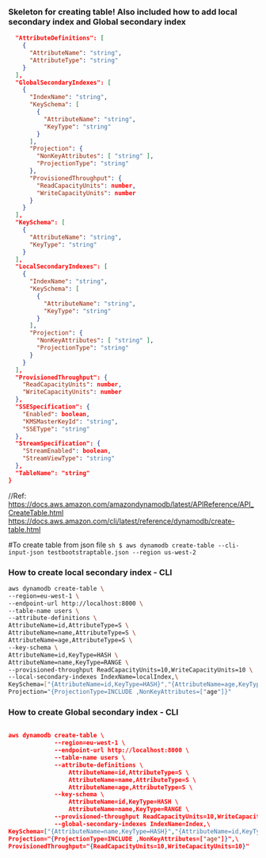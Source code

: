 ### Skeleton for creating table! Also included how to add local secondary index and Global secondary index

```json {
  "AttributeDefinitions": [
    {
      "AttributeName": "string",
      "AttributeType": "string"
    }
  ],
  "GlobalSecondaryIndexes": [
    {
      "IndexName": "string",
      "KeySchema": [
        {
          "AttributeName": "string",
          "KeyType": "string"
        }
      ],
      "Projection": {
        "NonKeyAttributes": [ "string" ],
        "ProjectionType": "string"
      },
      "ProvisionedThroughput": {
        "ReadCapacityUnits": number,
        "WriteCapacityUnits": number
      }
    }
  ],
  "KeySchema": [
    {
      "AttributeName": "string",
      "KeyType": "string"
    }
  ],
  "LocalSecondaryIndexes": [
    {
      "IndexName": "string",
      "KeySchema": [
        {
          "AttributeName": "string",
          "KeyType": "string"
        }
      ],
      "Projection": {
        "NonKeyAttributes": [ "string" ],
        "ProjectionType": "string"
      }
    }
  ],
  "ProvisionedThroughput": {
    "ReadCapacityUnits": number,
    "WriteCapacityUnits": number
  },
  "SSESpecification": {
    "Enabled": boolean,
    "KMSMasterKeyId": "string",
    "SSEType": "string"
  },
  "StreamSpecification": {
    "StreamEnabled": boolean,
    "StreamViewType": "string"
  },
  "TableName": "string"
}
```
//Ref: https://docs.aws.amazon.com/amazondynamodb/latest/APIReference/API_CreateTable.html
       https://docs.aws.amazon.com/cli/latest/reference/dynamodb/create-table.html

#To create table from json file
``sh
$ aws dynamodb create-table --cli-input-json testbootstraptable.json --region us-west-2
``

### How to create local secondary index - CLI
```sh
aws dynamodb create-table \
--region=eu-west-1 \
--endpoint-url http://localhost:8000 \
--table-name users \
--attribute-definitions \
AttributeName=id,AttributeType=S \
AttributeName=name,AttributeType=S \
AttributeName=age,AttributeType=S \
--key-schema \
AttributeName=id,KeyType=HASH \
AttributeName=name,KeyType=RANGE \
--provisioned-throughput ReadCapacityUnits=10,WriteCapacityUnits=10 \
--local-secondary-indexes IndexName=localIndex,\
KeySchema=["{AttributeName=id,KeyType=HASH}","{AttributeName=age,KeyType=RANGE}"],\
Projection="{ProjectionType=INCLUDE ,NonKeyAttributes=["age"]}"
```

### How to create Global secondary index - CLI
```json

aws dynamodb create-table \
             --region=eu-west-1 \
             --endpoint-url http://localhost:8000 \
             --table-name users \
             --attribute-definitions \
                 AttributeName=id,AttributeType=S \
                 AttributeName=name,AttributeType=S \
                 AttributeName=age,AttributeType=S \
             --key-schema \
                 AttributeName=id,KeyType=HASH \
                 AttributeName=name,KeyType=RANGE \
             --provisioned-throughput ReadCapacityUnits=10,WriteCapacityUnits=10 \
             --global-secondary-indexes IndexName=Index,\
KeySchema=["{AttributeName=name,KeyType=HASH}","{AttributeName=id,KeyType=RANGE}"],\
Projection="{ProjectionType=INCLUDE ,NonKeyAttributes=["age"]}",\
ProvisionedThroughput="{ReadCapacityUnits=10,WriteCapacityUnits=10}"
```